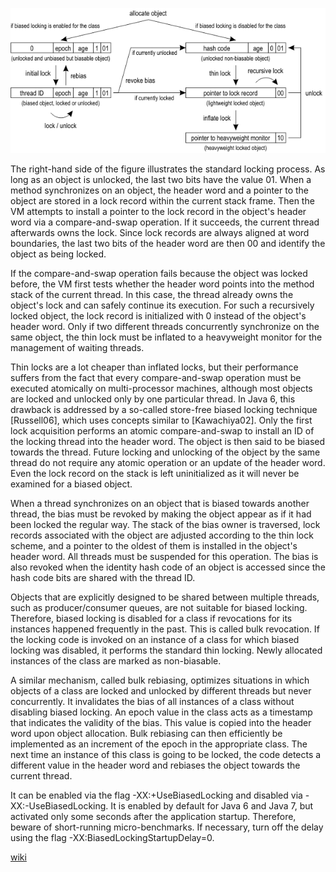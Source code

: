 ![pic1](../images/Synchronization.gif)

The right-hand side of the figure illustrates the standard locking process. As long as an object is unlocked, the last two bits have the value 01. When a method synchronizes on an object, the header word and a pointer to the object are stored in a lock record within the current stack frame. Then the VM attempts to install a pointer to the lock record in the object's header word via a compare-and-swap operation. If it succeeds, the current thread afterwards owns the lock. Since lock records are always aligned at word boundaries, the last two bits of the header word are then 00 and identify the object as being locked.

If the compare-and-swap operation fails because the object was locked before, the VM first tests whether the header word points into the method stack of the current thread. In this case, the thread already owns the object's lock and can safely continue its execution. For such a recursively locked object, the lock record is initialized with 0 instead of the object's header word. Only if two different threads concurrently synchronize on the same object, the thin lock must be inflated to a heavyweight monitor for the management of waiting threads.

Thin locks are a lot cheaper than inflated locks, but their performance suffers from the fact that every compare-and-swap operation must be executed atomically on multi-processor machines, although most objects are locked and unlocked only by one particular thread. In Java 6, this drawback is addressed by a so-called store-free biased locking technique [Russell06], which uses concepts similar to [Kawachiya02]. Only the first lock acquisition performs an atomic compare-and-swap to install an ID of the locking thread into the header word. The object is then said to be biased towards the thread. Future locking and unlocking of the object by the same thread do not require any atomic operation or an update of the header word. Even the lock record on the stack is left uninitialized as it will never be examined for a biased object.

When a thread synchronizes on an object that is biased towards another thread, the bias must be revoked by making the object appear as if it had been locked the regular way. The stack of the bias owner is traversed, lock records associated with the object are adjusted according to the thin lock scheme, and a pointer to the oldest of them is installed in the object's header word. All threads must be suspended for this operation. The bias is also revoked when the identity hash code of an object is accessed since the hash code bits are shared with the thread ID.

Objects that are explicitly designed to be shared between multiple threads, such as producer/consumer queues, are not suitable for biased locking. Therefore, biased locking is disabled for a class if revocations for its instances happened frequently in the past. This is called bulk revocation. If the locking code is invoked on an instance of a class for which biased locking was disabled, it performs the standard thin locking. Newly allocated instances of the class are marked as non-biasable.

A similar mechanism, called bulk rebiasing, optimizes situations in which objects of a class are locked and unlocked by different threads but never concurrently. It invalidates the bias of all instances of a class without disabling biased locking. An epoch value in the class acts as a timestamp that indicates the validity of the bias. This value is copied into the header word upon object allocation. Bulk rebiasing can then efficiently be implemented as an increment of the epoch in the appropriate class. The next time an instance of this class is going to be locked, the code detects a different value in the header word and rebiases the object towards the current thread.

 It can be enabled via the flag -XX:+UseBiasedLocking and disabled via -XX:-UseBiasedLocking. It is enabled by default
 for Java 6 and Java 7, but activated only some seconds after the application startup. Therefore, beware of
 short-running micro-benchmarks. If necessary, turn off the delay using the flag -XX:BiasedLockingStartupDelay=0.

[wiki](https://wiki.openjdk.java.net/display/HotSpot/Synchronization)